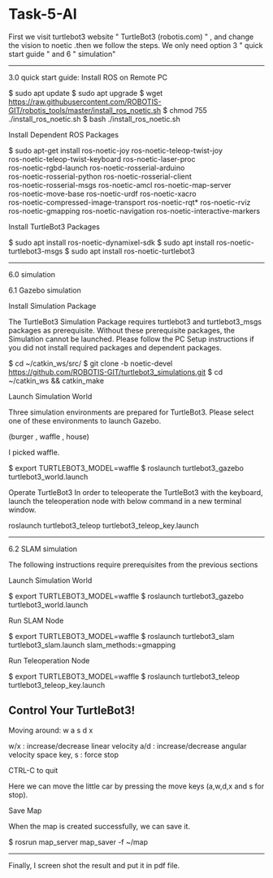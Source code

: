# Task-5-AI



First we visit turtlebot3 website " TurtleBot3 (robotis.com)  " , and change the vision to noetic .then we follow the steps.
We only need option 3 " quick start guide " and 6 " simulation"

----------------------------------------------------------------------------------------

3.0 quick start guide:
Install ROS on Remote PC

$ sudo apt update
$ sudo apt upgrade
$ wget https://raw.githubusercontent.com/ROBOTIS-GIT/robotis_tools/master/install_ros_noetic.sh
$ chmod 755 ./install_ros_noetic.sh 
$ bash ./install_ros_noetic.sh


Install Dependent ROS Packages

$ sudo apt-get install ros-noetic-joy ros-noetic-teleop-twist-joy \
  ros-noetic-teleop-twist-keyboard ros-noetic-laser-proc \
  ros-noetic-rgbd-launch ros-noetic-rosserial-arduino \
  ros-noetic-rosserial-python ros-noetic-rosserial-client \
  ros-noetic-rosserial-msgs ros-noetic-amcl ros-noetic-map-server \
  ros-noetic-move-base ros-noetic-urdf ros-noetic-xacro \
  ros-noetic-compressed-image-transport ros-noetic-rqt* ros-noetic-rviz \
  ros-noetic-gmapping ros-noetic-navigation ros-noetic-interactive-markers


Install TurtleBot3 Packages

$ sudo apt install ros-noetic-dynamixel-sdk
$ sudo apt install ros-noetic-turtlebot3-msgs
$ sudo apt install ros-noetic-turtlebot3

--------------------------------------------------------------------------------------------


6.0 simulation

6.1 Gazebo simulation

Install Simulation Package

The TurtleBot3 Simulation Package requires turtlebot3 and turtlebot3_msgs packages as prerequisite. 
Without these prerequisite packages, the Simulation cannot be launched.
Please follow the PC Setup instructions if you did not install required packages and dependent packages.

$ cd ~/catkin_ws/src/
$ git clone -b noetic-devel https://github.com/ROBOTIS-GIT/turtlebot3_simulations.git
$ cd ~/catkin_ws && catkin_make


Launch Simulation World

Three simulation environments are prepared for TurtleBot3. Please select one of these environments to launch Gazebo.

(burger , waffle , house)

I picked waffle.

$ export TURTLEBOT3_MODEL=waffle
$ roslaunch turtlebot3_gazebo turtlebot3_world.launch


Operate TurtleBot3
In order to teleoperate the TurtleBot3 with the keyboard, launch the teleoperation node with below command in a new terminal window.

roslaunch turtlebot3_teleop turtlebot3_teleop_key.launch

------------------------------------------------------------------------------------

6.2 SLAM simulation

The following instructions require prerequisites from the previous sections


Launch Simulation World

$ export TURTLEBOT3_MODEL=waffle
$ roslaunch turtlebot3_gazebo turtlebot3_world.launch


Run SLAM Node

$ export TURTLEBOT3_MODEL=waffle
$ roslaunch turtlebot3_slam turtlebot3_slam.launch slam_methods:=gmapping
	

Run Teleoperation Node

$ export TURTLEBOT3_MODEL=waffle
$ roslaunch turtlebot3_teleop turtlebot3_teleop_key.launch

 Control Your TurtleBot3!
 ---------------------------
 Moving around:
        w
   a    s    d
        x

 w/x : increase/decrease linear velocity
 a/d : increase/decrease angular velocity
 space key, s : force stop

 CTRL-C to quit

Here we can move the little car by pressing the move keys (a,w,d,x and s for stop).


Save Map

When the map is created successfully, we can save it.

$ rosrun map_server map_saver -f ~/map

-----------------------------------------------------------------------------------------

Finally, 
I screen shot the result and put it in pdf file.

